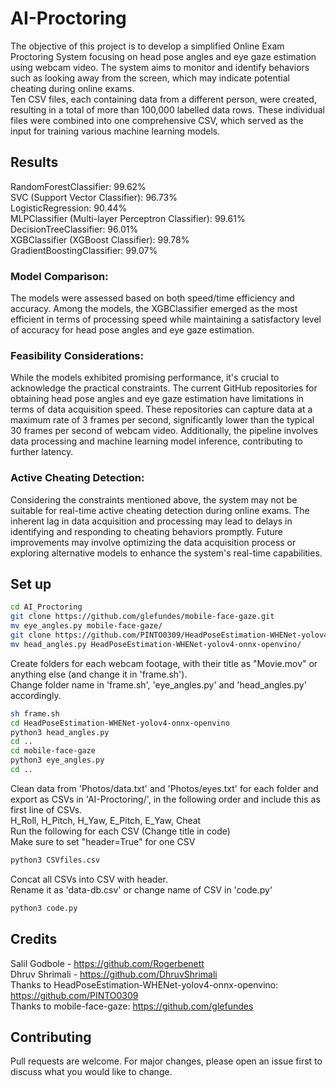 # AI-Proctoring
The objective of this project is to develop a simplified Online Exam Proctoring System focusing on head pose angles and eye gaze estimation using webcam video. The system aims to monitor and identify behaviors such as looking away from the screen, which may indicate potential cheating during online exams.<br>
Ten CSV files, each containing data from a different person, were created, resulting in a total of more than 100,000 labelled data rows. These individual files were combined into one comprehensive CSV, which served as the input for training various machine learning models.

## Results
RandomForestClassifier: 99.62%<br>
SVC (Support Vector Classifier): 96.73%<br>
LogisticRegression: 90.44%<br>
MLPClassifier (Multi-layer Perceptron Classifier): 99.61%<br>
DecisionTreeClassifier: 96.01%<br>
XGBClassifier (XGBoost Classifier): 99.78%<br>
GradientBoostingClassifier: 99.07%<br>

### Model Comparison:
The models were assessed based on both speed/time efficiency and accuracy. Among the models, the XGBClassifier emerged as the most efficient in terms of processing speed while maintaining a satisfactory level of accuracy for head pose angles and eye gaze estimation.
### Feasibility Considerations:
While the models exhibited promising performance, it's crucial to acknowledge the practical constraints. The current GitHub repositories for obtaining head pose angles and eye gaze estimation have limitations in terms of data acquisition speed. These repositories can capture data at a maximum rate of 3 frames per second, significantly lower than the typical 30 frames per second of webcam video. Additionally, the pipeline involves data processing and machine learning model inference, contributing to further latency.
### Active Cheating Detection:
Considering the constraints mentioned above, the system may not be suitable for real-time active cheating detection during online exams. The inherent lag in data acquisition and processing may lead to delays in identifying and responding to cheating behaviors promptly. Future improvements may involve optimizing the data acquisition process or exploring alternative models to enhance the system's real-time capabilities.


## Set up
```bash
cd AI_Proctoring
git clone https://github.com/glefundes/mobile-face-gaze.git
mv eye_angles.py mobile-face-gaze/
git clone https://github.com/PINTO0309/HeadPoseEstimation-WHENet-yolov4-onnx-openvino.git
mv head_angles.py HeadPoseEstimation-WHENet-yolov4-onnx-openvino/
```

Create folders for each webcam footage, with their title as "Movie.mov" or anything else (and change it in 'frame.sh'). <br>
Change folder name in 'frame.sh', 'eye_angles.py' and 'head_angles.py' accordingly.
```bash
sh frame.sh
cd HeadPoseEstimation-WHENet-yolov4-onnx-openvino
python3 head_angles.py
cd ..
cd mobile-face-gaze
python3 eye_angles.py
cd ..
```

Clean data from 'Photos/data.txt' and 'Photos/eyes.txt' for each folder and export as CSVs in 'AI-Proctoring/', in the following order and include this as first line of CSVs.<br>
H_Roll, H_Pitch, H_Yaw, E_Pitch, E_Yaw, Cheat<br>
Run the following for each CSV (Change title in code)<br>
Make sure to set "header=True" for one CSV
```python
python3 CSVfiles.csv
```

Concat all CSVs into CSV with header.<br>
Rename it as 'data-db.csv' or change name of CSV in 'code.py'
```python
python3 code.py
```

## Credits
Salil Godbole - https://github.com/Rogerbenett<br>
Dhruv Shrimali - https://github.com/DhruvShrimali<br>
Thanks to HeadPoseEstimation-WHENet-yolov4-onnx-openvino: https://github.com/PINTO0309<br>
Thanks to mobile-face-gaze: https://github.com/glefundes

## Contributing
Pull requests are welcome. For major changes, please open an issue first to discuss what you would like to change.
